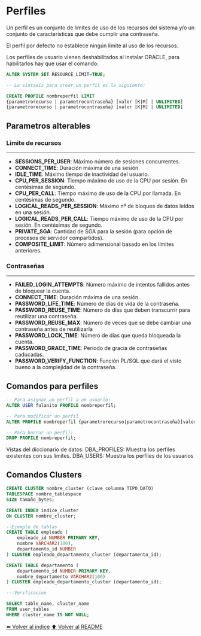 # Perfiles

Un perfil es un conjunto de límites de uso de los recursos del sistema y/o un conjunto de características que debe cumplir una contraseña.

El perfil por defecto no establece ningún límite al uso de los recursos.

Los perfiles de usuario vienen deshabilitados al instalar ORACLE, para habilitarlos hay que usar el comando:
~~~sql
ALTER SYSTEM SET RESOURCE_LIMIT=TRUE;

-- La sintaxis para crear un perfil es la siguiente:

CREATE PROFILE nombreperfil LIMIT
{parametrorecurso | parametrocontraseña} [valor [K|M] | UNLIMITED]
{parametrorecurso | parametrocontraseña} [valor [K|M] | UNLIMITED]
~~~

## Parametros alterables

### Limite de recursos
---
* **SESSIONS_PER_USER**: Máximo número de sesiones concurrentes.
* **CONNECT_TIME**: Duración máxima de una sesión.
* **IDLE_TIME**: Máximo tiempo de inactividad del usuario.
* **CPU_PER_SESSION**: Tiempo máximo de uso de la CPU por sesión. En centésimas de segundo.
* **CPU_PER_CALL**: Tiempo máximo de uso de la CPU por llamada. En centésimas de segundo.
* **LOGICAL_READS_PER_SESSION**: Máximo nº de bloques de datos leídos en una sesión.
* **LOGICAL_READS_PER_CALL**: Tiempo máximo de uso de la CPU por sesión. En centésimas de segundo.
* **PRIVATE_SGA**: Cantidad de SGA para la sesión (para opción de procesos de servidor compartidos).
* **COMPOSITE_LIMIT**: Número adimensional basado en los límites anteriores.

### Contraseñas
---
* **FAILED_LOGIN_ATTEMPTS**: Número máximo de intentos fallidos antes de bloquear la cuenta.
* **CONNECT_TIME**: Duración máxima de una sesión.
* **PASSWORD_LIFE_TIME**: Número de días de vida de la contraseña.
* **PASSWORD_REUSE_TIME**: Número de días que deben transcurrir para reutilizar una contraseña.
* **PASSWORD_REUSE_MAX**: Número de veces que se debe cambiar una contraseña antes de reutilizarla
* **PASSWORD_LOCK_TIME**: Número de días que queda bloqueada la cuenta.
* **PASSWORD_GRACE_TIME**: Periodo de gracia de contraseñas caducadas.
* **PASSWORD_VERIFY_FUNCTION**: Función PL/SQL que dará el visto bueno a la complejidad de la contraseña.

## Comandos para perfiles
~~~sql
-- Para asignar un perfil a un usuario:
ALTER USER fulanito PROFILE nombreperfil;

-- Para modificar un perfil
ALTER PROFILE nombreperfil {parametrorecurso|parametrocontraseña}[valor [K|M]|UNLIMITED];

-- Para borrar un perfil:
DROP PROFILE nombreperfil;
~~~
Vistas del diccionario de datos:
DBA_PROFILES: Muestra los perfiles existentes con sus límites.
DBA_USERS: Muestra los perfiles de los usuarios

## Comandos Clusters
~~~sql
CREATE CLUSTER nombre_cluster (clave_columna TIPO_DATO)
TABLESPACE nombre_tablespace
SIZE tamaño_bytes;

CREATE INDEX indice_cluster
ON CLUSTER nombre_cluster;

--Ejemplo de tablas
CREATE TABLE empleado (
    empleado_id NUMBER PRIMARY KEY,
    nombre VARCHAR2(100),
    departamento_id NUMBER
) CLUSTER empleado_departamento_cluster (departamento_id);

CREATE TABLE departamento (
    departamento_id NUMBER PRIMARY KEY,
    nombre_departamento VARCHAR2(100)
) CLUSTER empleado_departamento_cluster (departamento_id);

---Verificacion

SELECT table_name, cluster_name
FROM user_tables
WHERE cluster_name IS NOT NULL;

~~~

[⬅️ Volver al índice](./Index.md)
[⬆️ Volver al README](/README.md)
